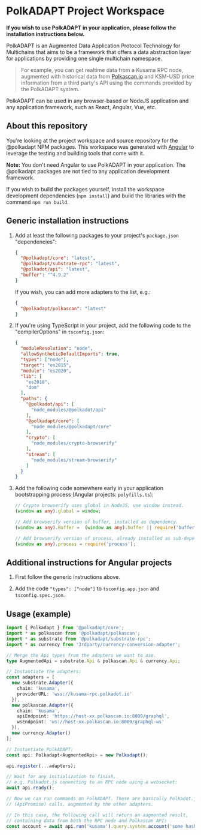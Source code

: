 # PolkADAPT Project Workspace

**If you wish to use PolkADAPT in your application, please follow the installation instructions below.**

PolkADAPT is an Augmented Data Application Protocol Technology for Multichains that aims to be a framework that offers a data abstraction layer for applications by providing one single multichain namespace.

> For example, you can get realtime data from a Kusama RPC node, augmented with historical data from [Polkascan.io](https://polkascan.io/) and KSM-USD price information from a third party's API using the commands provided by the PolkADAPT system.

PolkADAPT can be used in any browser-based or NodeJS application and any application framework, such as React, Angular, Vue, etc.

## About this repository ##

You're looking at the project workspace and source repository for the @polkadapt NPM packages. This workspace was generated with [Angular](https://angular.io/guide/creating-libraries) to leverage the testing and building tools that come with it.

**Note:** You don't need Angular to use PolkADAPT in your application. The @polkadapt packages are not tied to any application development framework.

If you wish to build the packages yourself, install the workspace development dependencies (`npm install`) and build the libraries with the command `npm run build`.

## Generic installation instructions

1. Add at least the following packages to your project's `package.json` "dependencies":
    ```json
    {
      "@polkadapt/core": "latest",
      "@polkadapt/substrate-rpc": "latest",
      "@polkadot/api": "latest",
      "buffer": "^4.9.2"
    }
    ```
    If you wish, you can add more adapters to the list, e.g.:
    ```json
    {
      "@polkadapt/polkascan": "latest"
    }
    ```

2. If you're using TypeScript in your project, add the following code to the "compilerOptions" in `tsconfig.json`:
    ```json
    {
      "moduleResolution": "node",
      "allowSyntheticDefaultImports": true,
      "types": ["node"],
      "target": "es2015",
      "module": "es2020",
      "lib": [
        "es2018",
        "dom"
      ],
      "paths": {
        "@polkadot/api": [
          "node_modules/@polkadot/api"
        ],
        "@polkadapt/core": [
          "node_modules/@polkadapt/core"
        ],
        "crypto": [
          "node_modules/crypto-browserify"
        ],
        "stream": [
          "node_modules/stream-browserify"
        ]
      }
    }
    ```
   
3. Add the following code somewhere early in your application bootstrapping process (Angular projects: `polyfills.ts`):
    ```ts
    // Crypto browserify uses global in NodeJS, use window instead.
    (window as any).global = window;
    
    // Add browserify version of buffer, installed as dependency.
    (window as any).Buffer =  (window as any).buffer || require('buffer').Buffer;
    
    // Add browserify version of process, already installed as sub-dependency.
    (window as any).process = require('process');
    ```

## Additional instructions for Angular projects

1. First follow the generic instructions above.
   
2. Add the code `"types": ["node"]` to `tsconfig.app.json` and `tsconfig.spec.json`.

## Usage (example)

```ts
import { Polkadapt } from '@polkadapt/core';
import * as polkascan from '@polkadapt/polkascan';
import * as substrate from '@polkadapt/substrate-rpc';
import * as currency from '3rdparty/currency-conversion-adapter';

// Merge the Api types from the adapters we want to use.
type AugmentedApi = substrate.Api & polkascan.Api & currency.Api;

// Instantiate the adapters:
const adapters = [
  new substrate.Adapter({
    chain: 'kusama',
    providerURL: 'wss://kusama-rpc.polkadot.io'
  }),
  new polkascan.Adapter({
    chain: 'kusama',
    apiEndpoint: 'https://host-xx.polkascan.io:8009/graphql',
    wsEndpoint: 'ws://host-xx.polkascan.io:8009/graphql-ws'
  }),
  new currency.Adapter()
];

// Instantiate PolkADAPT:
const api: Polkadapt<AugmentedApi> = new Polkadapt();

api.register(...adapters);

// Wait for any initialization to finish, 
// e.g. Polkadot.js connecting to an RPC node using a websocket:
await api.ready();

// Now we can run commands on PolkADAPT. These are basically Polkadot.js 
// (ApiPromise) calls, augmented by the other adapters.

// In this case, the following call will return an augmented result, 
// containing data from both the RPC node and Polkascan API:
const account = await api.run('kusama').query.system.account('some hash');
```
